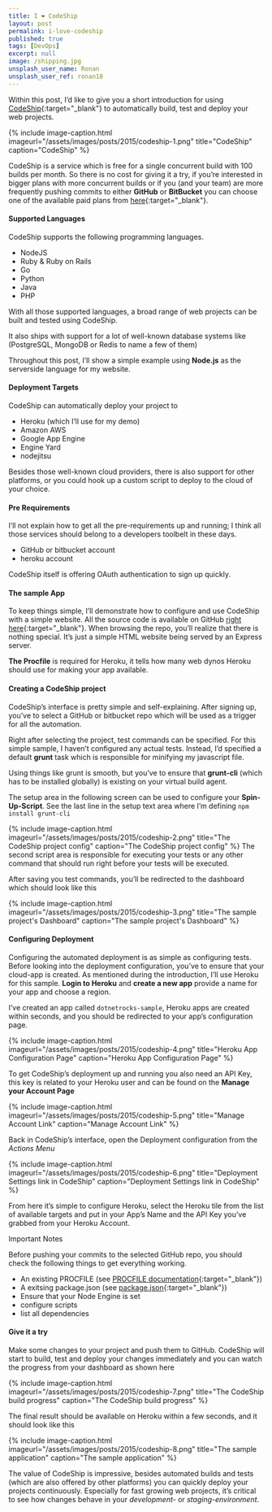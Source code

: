 ```yaml
---
title: I ❤ CodeShip
layout: post
permalink: i-love-codeship
published: true
tags: [DevOps]
excerpt: null
image: /shipping.jpg
unsplash_user_name: Ronan
unsplash_user_ref: ronan18
---
```


Within this post, I’d like to give you a short introduction for using [CodeShip](http://www.codeship.com){:target="_blank"} to automatically build, test and deploy your web projects.

{% include image-caption.html imageurl="/assets/images/posts/2015/codeship-1.png"
title="CodeShip" caption="CodeShip" %}

CodeShip is a service which is free for a single concurrent build with 100 builds per month. So there is no cost for giving it a try, if you’re interested in bigger plans with more concurrent builds or if you (and your team) are more frequently pushing commits to either **GitHub** or **BitBucket** you can choose one of the available paid plans from [here](https://codeship.com/pricing){:target="_blank"}.

#### Supported Languages

CodeShip supports the following programming languages.

- NodeJS
- Ruby & Ruby on Rails
- Go
- Python
- Java
- PHP

With all those supported languages, a broad range of web projects can be built and tested using CodeShip.

It also ships with support for a lot of well-known database systems like (PostgreSQL, MongoDB or Redis to name a few of them)

Throughout this post, I’ll show a simple example using **Node.js** as the serverside language for my website.

#### Deployment Targets

CodeShip can automatically deploy your project to

- Heroku (which I’ll use for my demo)
- Amazon AWS
- Google App Engine
- Engine Yard
- nodejitsu

Besides those well-known cloud providers, there is also support for other platforms, or you could hook up a custom script to deploy to the cloud of your choice.

#### Pre Requirements

I’ll not explain how to get all the pre-requirements up and running; I think all those services should belong to a developers toolbelt in these days.

- GitHub or bitbucket account
- heroku account

CodeShip itself is offering OAuth authentication to sign up quickly.

#### The sample App

To keep things simple, I’ll demonstrate how to configure and use CodeShip with a simple website. All the source code is available on GitHub [right here](https://github.com/ThorstenHans/simpleweb){:target="_blank"}. When browsing the repo, you’ll realize that there is nothing special. It’s just a simple HTML website being served by an Express server.

**The Procfile** is required for Heroku, it tells how many web dynos Heroku should use for making your app available.

#### Creating a CodeShip project

CodeShip’s interface is pretty simple and self-explaining. After signing up, you’ve to select a GitHub or bitbucket repo which will be used as a trigger for all the automation.

Right after selecting the project, test commands can be specified. For this simple sample, I haven’t configured any actual tests. Instead, I’d specified a default **grunt** task which is responsible for minifying my javascript file.

Using things like grunt is smooth, but you’ve to ensure that **grunt-cli** (which has to be installed globally) is existing on your virtual build agent.

The setup area in the following screen can be used to configure your **Spin-Up-Script**. See the last line in the setup text area where I’m defining `npm install grunt-cli`

{% include image-caption.html imageurl="/assets/images/posts/2015/codeship-2.png"
title="The CodeShip project config" caption="The CodeShip project config" %}
The second script area is responsible for executing your tests or any other command that should run right before your tests will be executed.

After saving you test commands, you’ll be redirected to the dashboard which should look like this

{% include image-caption.html imageurl="/assets/images/posts/2015/codeship-3.png"
title="The sample project's Dashboard" caption="The sample project's Dashboard" %}

#### Configuring Deployment

Configuring the automated deployment is as simple as configuring tests. Before looking into the deployment configuration, you’ve to ensure that your cloud-app is created. As mentioned during the introduction, I’ll use Heroku for this sample. **Login to Heroku** and **create a new app** provide a name for your app and choose a region.

I’ve created an app called `dotnetrocks-sample`, Heroku apps are created within seconds, and you should be redirected to your app’s configuration page.

{% include image-caption.html imageurl="/assets/images/posts/2015/codeship-4.png"
title="Heroku App Configuration Page" caption="Heroku App Configuration Page" %}

To get CodeShip’s deployment up and running you also need an API Key, this key is related to your Heroku user and can be found on the **Manage your Account Page**

{% include image-caption.html imageurl="/assets/images/posts/2015/codeship-5.png"
title="Manage Account Link" caption="Manage Account Link" %}

Back in CodeShip’s interface, open the Deployment configuration from the *Actions Menu*

{% include image-caption.html imageurl="/assets/images/posts/2015/codeship-6.png"
title="Deployment Settings link in CodeShip" caption="Deployment Settings link in CodeShip" %}

From here it’s simple to configure Heroku, select the Heroku tile from the list of available targets and put in your App’s Name and the API Key you’ve grabbed from your Heroku Account.

Important Notes

Before pushing your commits to the selected GitHub repo, you should check the following things to get everything working.

- An existing PROCFILE (see [PROCFILE documentation](https://devcenter.heroku.com/articles/getting-started-with-nodejs#define-a-procfile){:target="_blank"})
- A exitsing package.json (see [package.json](https://github.com/ThorstenHans/simpleweb/blob/master/package.json){:target="_blank"})
- Ensure that your Node Engine is set
- configure scripts
- list all dependencies

#### Give it a try

Make some changes to your project and push them to GitHub. CodeShip will start to build, test and deploy your changes immediately and you can watch the progress from your dashboard as shown here

{% include image-caption.html imageurl="/assets/images/posts/2015/codeship-7.png"
title="The CodeShip build progress" caption="The CodeShip build progress" %}

The final result should be available on Heroku within a few seconds, and it should look like this

{% include image-caption.html imageurl="/assets/images/posts/2015/codeship-8.png"
title="The sample application" caption="The sample application" %}

The value of CodeShip is impressive, besides automated builds and tests (which are also offered by other platforms) you can quickly deploy your projects continuously. Especially for fast growing web projects, it’s critical to see how changes behave in your *development-* or *staging-environment*.
